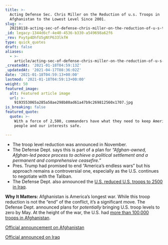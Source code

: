 ```yaml
---
title: >-
  Acting Defense Sec. Chris Miller on the Reduction of u.s. Troops in
  Afghanistan to the Lowest Level Since 2001.
slug: >-
  20210118-acting-sec-of-defense-chris-miller-on-the-reduction-of-u-s-troops-in-afghanistan-to-the-lowest-level-since-2001
_id: legacy-1344d6cf-4e40-4536-b330-a549698a62f6
_rev: Pxytp4DhfU5gNtP633lkfH
type: quick_quotes
draft: false
aliases:
  - >-
    article/acting-sec-of-defense-chris-miller-on-the-reduction-of-u-s-troops-in-afghanistan-to-the-lowest-level-since-2001/
_createdAt: '2021-01-18T04:59:13Z'
_updatedAt: '2021-04-17T08:36:02Z'
date: '2021-01-18T04:59:13+00:00'
lastmod: '2021-01-18T04:59:13+00:00'
weight: 50
featured_image:
  alt: Featured article image
  url: >-
    9193553065a285a58ae298b80ad61a47b9c269812560x1707.jpg
is_breaking: false
featured_quote:
  quote: >-
    With a force of 2,500, commanders have what they need to keep America, our
    people and our interests safe.

---
```

* The troop level reduction was announced in November.
* The Defense Dept. says this is part of a plan for _“Afghan-owned, Afghan-led peace process to achieve a political settlement and a permanent and comprehensive ceasefire.”_
* Pres. Trump had promised to end “America’s endless wars” but his approach remains a controversial one, especially as the U.S. continues to negotiate with the Taliban.
* The Defense Dept. also announced the [U.S. reduced U.S. troops to 2500 in Iraq](https://www.defense.gov/Newsroom/Releases/Release/Article/2473344/statement-by-acting-defense-secretary-christopher-miller-on-force-levels-in-iraq/).

**Why It Matters:** Afghanistan is America’s longest war. While this troop reduction is not the “end” of the conflict, it’s a significant move. The Defense Dept. announced plans for *potentially* bringing U.S. troop levels to zero by May. At the height of the war, the U.S. had [more than 100,000 troops in Afghanistan](https://www.reuters.com/article/us-usa-afghanistan-military/u-s-troops-in-afghanistan-now-down-to-2500-lowest-since-2001-pentagon-idUSKBN29K229).

[Official announcement on Afghanistan](https://www.defense.gov/Newsroom/Releases/Release/Article/2473337/statement-by-acting-defense-secretary-christopher-miller-on-force-levels-in-afg/)

[Official announced on Iraq](https://www.defense.gov/Newsroom/Releases/Release/Article/2473344/statement-by-acting-defense-secretary-christopher-miller-on-force-levels-in-iraq/)